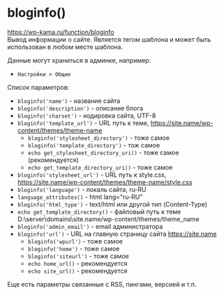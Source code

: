 # bloginfo()
https://wp-kama.ru/function/bloginfo  
Вывод информации о сайте. Является тегом шаблона и может быть использован в любом месте шаблона.

Данные могут храниться в админке, например:
- `Настройки > Общие`

Список параметров:
- `bloginfo('name')` - название сайта
- `bloginfo('description')` - описание блога
- `bloginfo('charset')` - кодировка сайта, UTF-8
- `bloginfo('template_url')` - URL путь к теме, https://site.name/wp-content/themes/theme-name
  - `bloginfo('stylesheet_directory')` - тоже самое
  - `bloginfo('template_directory')` - тож самое
  - `echo get_stylesheet_directory_uri()` - тоже самое (рекомендуется)
  - `echo get_template_directory_uri()` - тоже самое
- `bloginfo('stylesheet_url')` - URL путь к style.css, https://site.name/wp-content/themes/theme-name/style.css
- `bloginfo('language')` - локаль сайта, ru-RU
- `language_attributes()` - html lang="ru-RU"
- `bloginfo('html_type')` - text/html или другой тип (Content-Type)
- `echo get_template_directory()` - файловый путь к теме D:\server\domains\site.name/wp-content/themes/theme_name
- `bloginfo('admin_email')` - email администратора
- `bloginfo('url')` - URL на главную страницу сайта https://site.name
  - `bloginfo('wpurl')` - тоже самое
  - `bloginfo('home')` - тоже самое
  - `bloginfo('siteurl')` - тоже самое
  - `echo home_url()` - рекомендуется
  - `echo site_url()` - рекомендуется

Еще есть параметры связанные с RSS, пингами, версией и т.п.
